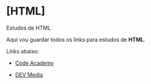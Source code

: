 # [HTML]
 Estudos de HTML

 Aqui vou guardar todos os links para estudos de **HTML**.


Links abaixo:

- <a href="https://www.codeacademy.com/" target="_blank">Code Academy</a>

- <a href="https://www.devmedia.com.br/guia/html/38051" target="_blank">DEV Media</a>
